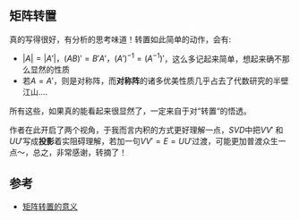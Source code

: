 ## 矩阵转置

真的写得很好，有分析的思考味道！转置如此简单的动作，会有:

- $|A|=|A'|，(AB)'=B'A'， (A')^{-1}=(A^{-1})'$，这么多记起来简单，想起来确不那么显然的性质
- 若$A=A'$，则是对称阵，而**对称阵**的诸多优美性质几乎占去了代数研究的半壁江山....

所有这些，如果真的能看起来很显然了，一定来自于对“转置“的悟透。

作者在此开启了两个视角，于我而言内积的方式更好理解一点，$SVD$中把$VV'$ 和$UU'$写成**投影**着实阻碍理解，若加一句$VV'=E=UU'$过渡，可能更加普渡众生一点～，总之，非常感谢，转摘了！

## 参考
- [矩阵转置的意义](https://www.zhihu.com/question/38372986/answer/356540744)
